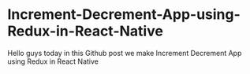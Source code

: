 # Increment-Decrement-App-using-Redux-in-React-Native
Hello guys today in this Github post we make Increment Decrement App using Redux in React Native
